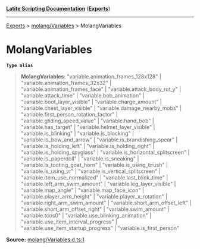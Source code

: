 [**Latite Scripting Documentation**](../../README.md) ([**Exports**](../../exports.md))

---

[Exports](../../exports.md) > [molang/Variables](../index.md) > MolangVariables

# MolangVariables

**`Type alias`**

> **MolangVariables**: "variable.animation_frames_128x128" \| "variable.animation_frames_32x32" \| "variable.animation_frames_face" \| "variable.attack_body_rot_y" \| "variable.attack_time" \| "variable.bob_animation" \| "variable.boot_layer_visible" \| "variable.charge_amount" \| "variable.chest_layer_visible" \| "variable.damage_nearby_mobs" \| "variable.first_person_rotation_factor" \| "variable.gliding_speed_value" \| "variable.hand_bob" \| "variable.has_target" \| "variable.helmet_layer_visible" \| "variable.is_blinking" \| "variable.is_blocking" \| "variable.is_bow_and_arrow" \| "variable.is_brandishing_spear" \| "variable.is_holding_left" \| "variable.is_holding_right" \| "variable.is_holding_spyglass" \| "variable.is_horizontal_splitscreen" \| "variable.is_paperdoll" \| "variable.is_sneaking" \| "variable.is_tooting_goat_horn" \| "variable.is_using_brush" \| "variable.is_using_vr" \| "variable.is_vertical_splitscreen" \| "variable.item_use_normalized" \| "variable.last_blink_time" \| "variable.left_arm_swim_amount" \| "variable.leg_layer_visible" \| "variable.map_angle" \| "variable.map_face_icon" \| "variable.player_arm_height" \| "variable.player_x_rotation" \| "variable.right_arm_swim_amount" \| "variable.short_arm_offset_left" \| "variable.short_arm_offset_right" \| "variable.swim_amount" \| "variable.tcos0" \| "variable.use_blinking_animation" \| "variable.use_item_interval_progress" \| "variable.use_item_startup_progress" \| "variable.is_first_person"

**Source:** [molang/Variables.d.ts:1](https://github.com/LatiteScripting/latitescripting.github.io/blob/d29f363/definitions/molang/Variables.d.ts#L1)
